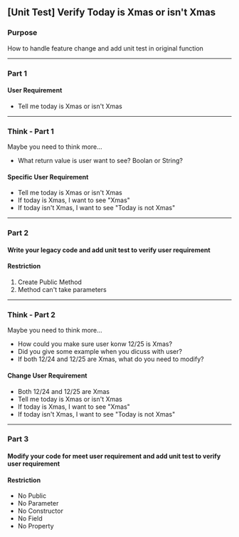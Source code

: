 ## [Unit Test] Verify Today is Xmas or isn't Xmas

### Purpose 
How to handle feature change and add unit test in original function

***

### Part 1

#### User Requirement 
 * Tell me today is Xmas or isn't Xmas

***

### Think - Part 1
Maybe you need to think more...
 * What return value is user want to see? Boolan or String?

#### Specific User Requirement 
  * Tell me today is Xmas or isn't Xmas
  * If today is Xmas, I want to see "Xmas"
  * If today isn't Xmas, I want to see "Today is not Xmas"
  
***

### Part 2

#### Write your legacy code and add unit test to verify user requirement
  
#### Restriction
  1. Create Public Method
  2. Method can't take parameters
  
***

### Think - Part 2

Maybe you need to think more...
 * How could you make sure user konw 12/25 is Xmas?
 * Did you give some example when you dicuss with user?
 * If both 12/24 and 12/25 are Xmas, what do you need to modify?
  
#### Change User Requirement 
  * Both 12/24 and 12/25 are Xmas
  * Tell me today is Xmas or isn't Xmas
  * If today is Xmas, I want to see "Xmas"
  * If today isn't Xmas, I want to see "Today is not Xmas"

***

### Part 3

#### Modify your code for meet user requirement and add unit test to verify user requirement
  
#### Restriction
  * No Public
  * No Parameter
  * No Constructor
  * No Field
  * No Property
  
  
 
